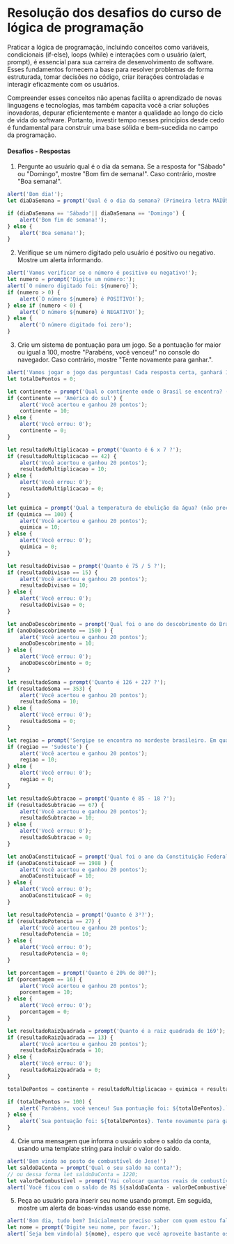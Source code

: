 # Resolução dos desafios do curso de lógica de programação

Praticar a lógica de programação, incluindo conceitos como variáveis, condicionais (if-else), loops (while) e interações com o usuário (alert, prompt), é essencial para sua carreira de desenvolvimento de software. Esses fundamentos fornecem a base para resolver problemas de forma estruturada, tomar decisões no código, criar iterações controladas e interagir eficazmente com os usuários. 

Compreender esses conceitos não apenas facilita o aprendizado de novas linguagens e tecnologias, mas também capacita você a criar soluções inovadoras, depurar eficientemente e manter a qualidade ao longo do ciclo de vida do software. Portanto, investir tempo nesses princípios desde cedo é fundamental para construir uma base sólida e bem-sucedida no campo da programação.

#### Desafios - Respostas

1) Pergunte ao usuário qual é o dia da semana. Se a resposta for "Sábado" ou "Domingo", mostre "Bom fim de semana!". Caso contrário, mostre "Boa semana!".

```js
alert('Bom dia!');
let diaDaSemana = prompt('Qual é o dia da semana? (Primeira letra MAIÚSCULA e ACENTO se necessário)');

if (diaDaSemana == 'Sábado'|| diaDaSemana == 'Domingo') {
    alert('Bom fim de semana!');
} else {
    alert('Boa semana!');
}
```

2) Verifique se um número digitado pelo usuário é positivo ou negativo. Mostre um alerta informando.

```js
alert('Vamos verificar se o número é positivo ou negativo!');
let numero = prompt('Digite um número:');
alert(`O número digitado foi: ${numero}`);
if (numero > 0) {
    alert(`O número ${numero} é POSITIVO!`);
} else if (numero < 0) {
    alert(`O número ${numero} é NEGATIVO!`);
} else {
    alert('O número digitado foi zero');
}
```

3) Crie um sistema de pontuação para um jogo. Se a pontuação for maior ou igual a 100, mostre "Parabéns, você venceu!" no console do navegador. Caso contrário, mostre "Tente novamente para ganhar.".

```js
alert('Vamos jogar o jogo das perguntas! Cada resposta certa, ganhará 10 pontos, errada, 0 ponto; vencerá quem fizer 100 pontos ou mais');
let totalDePontos = 0;

let continente = prompt('Qual o continente onde o Brasil se encontra? (Primeira letra MAIÚSCULA e ACENTO se necessário)');
if (continente == 'América do sul') {
    alert('Você acertou e ganhou 20 pontos');
    continente = 10;
} else {
    alert('Você errou: 0');
    continente = 0;
}

let resultadoMultiplicacao = prompt('Quanto é 6 x 7 ?');
if (resultadoMultiplicacao == 42) {
    alert('Você acertou e ganhou 20 pontos');
    resultadoMultiplicacao = 10;
} else {
    alert('Você errou: 0');
    resultadoMultiplicacao = 0;
}

let quimica = prompt('Qual a temperatura de ebulição da água? (não precisa coloca o símbolo de grau e nem o símbolo de Celsius, só colocar números)');
if (quimica == 100) {
    alert('Você acertou e ganhou 20 pontos');
    quimica = 10;
} else {
    alert('Você errou: 0');
    quimica = 0;
}

let resultadoDivisao = prompt('Quanto é 75 / 5 ?');
if (resultadoDivisao == 15) {
    alert('Você acertou e ganhou 20 pontos');
    resultadoDivisao = 10;
} else {
    alert('Você errou: 0');
    resultadoDivisao = 0;
}

let anoDoDescobrimento = prompt('Qual foi o ano do descobrimento do Brasil?');
if (anoDoDescobrimento == 1500 ) {
    alert('Você acertou e ganhou 20 pontos');
    anoDoDescobrimento = 10;
} else {
    alert('Você errou: 0');
    anoDoDescobrimento = 0;
}

let resultadoSoma = prompt('Quanto é 126 + 227 ?');
if (resultadoSoma == 353) {
    alert('Você acertou e ganhou 20 pontos');
    resultadoSoma = 10;
} else {
    alert('Você errou: 0');
    resultadoSoma = 0;
}

let regiao = prompt('Sergipe se encontra no nordeste brasileiro. Em qual região do Brasil, o estado Minas Gerais se encontra? (Primeira letra MAIÚSCULA!)');
if (regiao == 'Sudeste') {
    alert('Você acertou e ganhou 20 pontos');
    regiao = 10;
} else {
    alert('Você errou: 0');
    regiao = 0;
}

let resultadoSubtracao = prompt('Quanto é 85 - 18 ?');
if (resultadoSubtracao == 67) {
    alert('Você acertou e ganhou 20 pontos');
    resultadoSubtracao = 10;
} else {
    alert('Você errou: 0');
    resultadoSubtracao = 0;
}

let anoDaConstituicaoF = prompt('Qual foi o ano da Constituição Federal do Brasil que está vigente?');
if (anoDaConstituicaoF == 1988 ) {
    alert('Você acertou e ganhou 20 pontos');
    anoDaConstituicaoF = 10;
} else {
    alert('Você errou: 0');
    anoDaConstituicaoF = 0;
}

let resultadoPotencia = prompt('Quanto é 3³?');
if (resultadoPotencia == 27) {
    alert('Você acertou e ganhou 20 pontos');
    resultadoPotencia = 10;
} else {
    alert('Você errou: 0');
    resultadoPotencia = 0;
}

let porcentagem = prompt('Quanto é 20% de 80?');
if (porcentagem == 16) {
    alert('Você acertou e ganhou 20 pontos');
    porcentagem = 10;
} else {
    alert('Você errou: 0');
    porcentagem = 0;
}

let resultadoRaizQuadrada = prompt('Quanto é a raiz quadrada de 169');
if (resultadoRaizQuadrada == 13) {
    alert('Você acertou e ganhou 20 pontos');
    resultadoRaizQuadrada = 10;
} else {
    alert('Você errou: 0');
    resultadoRaizQuadrada = 0;
}

totalDePontos = continente + resultadoMultiplicacao + quimica + resultadoDivisao + anoDoDescobrimento + resultadoSoma + regiao + resultadoSubtracao + anoDaConstituicaoF + resultadoPotencia + porcentagem + resultadoRaizQuadrada

if (totalDePontos >= 100) {
    alert(`Parabéns, você venceu! Sua pontuação foi: ${totalDePontos}.`);
} else {
    alert(`Sua pontuação foi: ${totalDePontos}. Tente novamente para ganhar.`)
}
```

4) Crie uma mensagem que informa o usuário sobre o saldo da conta, usando uma template string para incluir o valor do saldo.

```js
alert('Bem vindo ao posto de combustível de Jese!')
let saldoDaConta = prompt('Qual o seu saldo na conta?');
// ou dessa forma let saldoDaConta = 1220;
let valorDeCombustivel = prompt('Vai colocar quantos reais de combustível ');
alert(`Você ficou com o saldo de R$ ${saldoDaConta - valorDeCombustivel}.`);

```

5) Peça ao usuário para inserir seu nome usando prompt. Em seguida, mostre um alerta de boas-vindas usando esse nome.

```js
alert('Bom dia, tudo bem? Inicialmente preciso saber com quem estou falando');
let nome = prompt('Digite seu nome, por favor.');
alert(`Seja bem vindo(a) ${nome}, espero que você aproveite bastante os nossos serviços!`);
```
